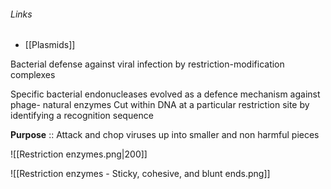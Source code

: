 ###### Links
- [[Plasmids]]

Bacterial defense against viral infection
by restriction-modification complexes

Specific bacterial endonucleases evolved as a defence mechanism against phage- natural enzymes
Cut within DNA at a particular restriction site by identifying a recognition sequence


**Purpose** :: Attack and chop viruses up into smaller and non harmful pieces

![[Restriction enzymes.png|200]]

![[Restriction enzymes - Sticky, cohesive, and blunt ends.png]]
